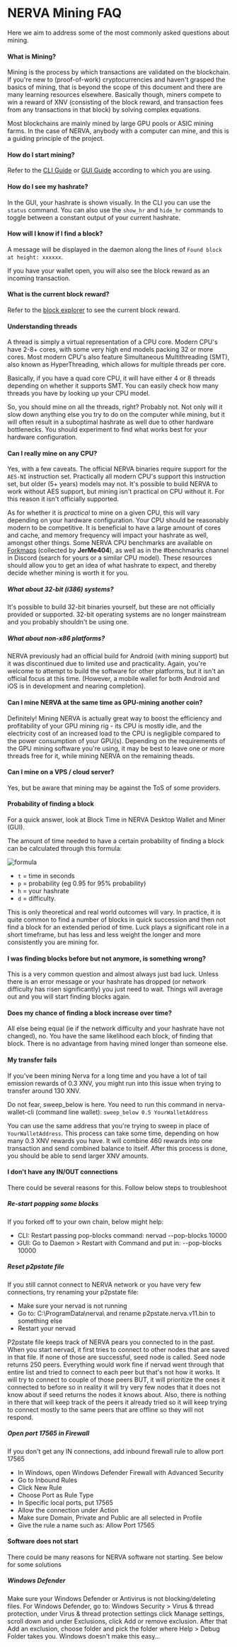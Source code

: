 # NERVA Mining FAQ
Here we aim to address some of the most commonly asked questions about mining.

#### What is Mining?
Mining is the process by which transactions are validated on the blockchain. If you're new to (proof-of-work) cryptocurrencies and haven't grasped the basics of mining, that is beyond the scope of this document and there are many learning resources elsewhere. Basically though, miners compete to win a reward of XNV (consisting of the block reward, and transaction fees from any transactions in that block) by solving complex equations.

Most blockchains are mainly mined by large GPU pools or ASIC mining farms. In the case of NERVA, anybody with a computer can mine, and this is a guiding principle of the project.

#### How do I start mining?
Refer to the [CLI Guide](../cli) or [GUI Guide](../gui) according to which you are using.

#### How do I see my hashrate?
In the GUI, your hashrate is shown visually. In the CLI you can use the `status` command. You can also use the `show_hr` and `hide_hr` commands to toggle between a constant output of your current hashrate.

#### How will I know if I find a block?
A message will be displayed in the daemon along the lines of `Found block at height: xxxxxx`.

If you have your wallet open, you will also see the block reward as an incoming transaction.

#### What is the current block reward?
Refer to the [block explorer][nerva-explorer-link] to see the current block reward.

#### Understanding threads
A thread is simply a virtual representation of a CPU core. Modern CPU's have 2-8+ cores, with some very high end models packing 32 or more cores. Most modern CPU's also feature Simultaneous Multithreading (SMT), also known as HyperThreading, which allows for multiple threads per core.

Basically, if you have a quad core CPU, it will have either 4 or 8 threads depending on whether it supports SMT. You can easily check how many threads you have by looking up your CPU model.

So, you should mine on all the threads, right? Probably not. Not only will it slow down anything else you try to do on the computer while mining, but it will often result in a suboptimal hashrate as well due to other hardware bottlenecks. You should experiment to find what works best for your hardware configuration.

#### Can I really mine on any CPU?
Yes, with a few caveats. The official NERVA binaries require support for the `AES-NI` instruction set. Practically all modern CPU's support this instruction set, but older (5+ years) models may not. It's possible to build NERVA to work without AES support, but mining isn't practical on CPU without it. For this reason it isn't officially supported.

As for whether it is *practical* to mine on a given CPU, this will vary depending on your hardware configuration. Your CPU should be reasonably modern to be competitive. It is beneficial to have a large amount of cores and cache, and memory frequency will impact your hashrate as well, amongst other things. Some NERVA CPU benchmarks are available on [Forkmaps](https://forkmaps.com/#/benchmarks) (collected by **JerMe404**), as well as in the #benchmarks channel in Discord (search for yours or a similar CPU model). These resources should allow you to get an idea of what hashrate to expect, and thereby decide whether mining is worth it for you.

##### What about 32-bit (i386) systems?
It's possible to build 32-bit binaries yourself, but these are not officially provided or supported. 32-bit operating systems are no longer mainstream and you probably shouldn't be using one.

##### What about non-x86 platforms?
NERVA previously had an official build for Android (with mining support) but it was discontinued due to limited use and practicality. Again, you're welcome to attempt to build the software for other platforms, but it isn't an official focus at this time. (However, a mobile wallet for both Android and iOS is in development and nearing completion).

#### Can I mine NERVA at the same time as GPU-mining another coin?
Definitely! Mining NERVA is actually great way to boost the efficiency and profitability of your GPU mining rig - its CPU is mostly idle, and the electricity cost of an increased load to the CPU is negligible compared to the power consumption of your GPU(s). Depending on the requirements of the GPU mining software you're using, it may be best to leave one or more threads free for it, while mining NERVA on the remaining theads.

#### Can I mine on a VPS / cloud server?
Yes, but be aware that mining may be against the ToS of some providers.

#### Probability of finding a block
For a quick answer, look at Block Time in NERVA Desktop Wallet and Miner (GUI).

The amount of time needed to have a certain probability of finding a block can be calculated through this formula:

![formula](img/formula.png)

* `t` = time in seconds
* `p` = probability (eg 0.95 for 95% probability)
* `h` = your hashrate
* `d` = difficulty.

This is only theoretical and real world outcomes will vary. In practice, it is quite common to find a number of blocks in quick succession and then not find a block for an extended period of time. Luck plays a significant role in a short timeframe, but has less and less weight the longer and more consistently you are mining for.

#### I was finding blocks before but not anymore, is something wrong?
This is a very common question and almost always just bad luck. Unless there is an error message or your hashrate has dropped (or network difficulty has risen significantly) you just need to wait. Things will average out and you will start finding blocks again.

#### Does my chance of finding a block increase over time?
All else being equal (ie if the network difficulty and your hashrate have not changed), no. You have the same likelihood each block, of finding that block. There is no advantage from having mined longer than someone else.

#### My transfer fails
If you've been mining Nerva for a long time and you have a lot of tail emission rewards of 0.3 XNV, you might run into this issue when trying to transfer around 130 XNV.

Do not fear, sweep_below is here. You need to run this command in nerva-wallet-cli (command line wallet):
`sweep_below 0.5 YourWalletAddress`

You can use the same address that you're trying to sweep in place of `YourWalletAddress`. This process can take some time, depending on how many 0.3 XNV rewards you have. It will combine 460 rewards into one transaction and send combined balance to itself. After this process is done, you should be able to send larger XNV amounts.

#### I don't have any IN/OUT connections
There could be several reasons for this. Follow below steps to troubleshoot

##### Re-start popping some blocks 
If you forked off to your own chain, below might help: 

* CLI: Restart passing pop-blocks command: nervad --pop-blocks 10000
* GUI: Go to Daemon > Restart with Command and put in: --pop-blocks 10000

##### Reset p2pstate file
If you still cannot connect to NERVA network or you have very few connections, try renaming your p2pstate file: 

* Make sure your nervad is not running
* Go to: C:\ProgramData\nerva\ and rename p2pstate.nerva.v11.bin to something else
* Restart your nervad

P2pstate file keeps track of NERVA pears you connected to in the past. When you start nervad, it first tries to connect to other nodes that are saved in that file. If none of those are successful, seed node is called. Seed node returns 250 peers. Everything would work fine if nervad went through that entire list and tried to connect to each peer but that's not how it works. It will try to connect to couple of those peers BUT, it will prioritize the ones it connected to before so in reality it will try very few nodes that it does not know about if seed returns the nodes it knows about. Also, there is nothing in there that will keep track of the peers it already tried so it will keep trying to connect mostly to the same peers that are offline so they will not respond.

##### Open port 17565 in Firewall
If you don't get any IN connections, add inbound firewall rule to allow port 17565 

* In Windows, open Windows Defender Firewall with Advanced Security
* Go to Inbound Rules
* Click New Rule
* Choose Port as Rule Type
* In Specific local ports, put 17565
* Allow the connection under Action
* Make sure Domain, Private and Public are all selected in Profile
* Give the rule a name such as: Allow Port 17565


#### Software does not start
There could be many reasons for NERVA software not starting. See below for some solutions

##### Windows Defender
Make sure your Windows Defender or Antivirus is not blocking/deleting files. For Windows Defender, go to: Windows Security > Virus & thread protection, under Virus & thread protection settings click Manage settings, scroll down and under Exclusions, click Add or remove exclusion.  After that Add an exclusion, choose folder and pick the folder where Help > Debug Folder takes you.  Windows doesn't make this easy...


<!--Reference links -->
[nerva-explorer-link]: https://explorer.nerva.one/